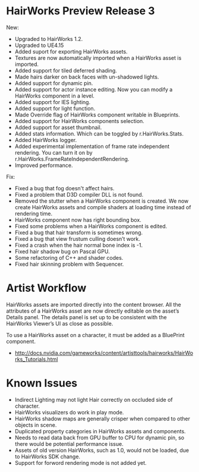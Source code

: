 ﻿HairWorks Preview Release 3
=============
New:
* Upgraded to HairWorks 1.2.
* Upgraded to UE4.15
* Added suport for exporting HairWorks assets. 
* Textures are now automatically imported when a HairWorks asset is imported. 
* Added support for tiled deferred shading. 
* Made hairs darker on back faces with un-shadowed lights. 
* Added support for dynamic pin.
* Added support for actor instance editing. Now you can modify a HairWorks component in a level.
* Added support for IES lighting.
* Added support for light function.
* Made Override flag of HairWorks component writable in Blueprints.
* Added support for HairWorks components selection.
* Added support for asset thumbnail.
* Added stats information. Which can be toggled by r.HairWorks.Stats.
* Added HairWorks logger.
* Added experimental implementation of frame rate independent rendering. You can turn it on by r.HairWorks.FrameRateIndependentRendering.
* Improved performance.

Fix:
* Fixed a bug that fog doesn't affect hairs. 
* Fixed a problem that D3D compiler DLL is not found.
* Removed the stutter when a HairWorks component is created. We now create HairWorks assets and compile shaders at loading time instead of rendering time.
* HairWorks component now has right bounding box.
* Fixed some problems when a HairWorks component is edited.
* Fixed a bug that hair transform is sometimes wrong.
* Fixed a bug that view frustum culling doesn’t work.
* Fixed a crash when the hair normal bone index is -1.
* Fixed hair shadow bug on Pascal GPU.
* Some refactoring of C++ and shader codes.
* Fixed hair skinning problem with Sequencer. 

Artist Workflow
=============
HairWorks assets are imported directly into the content browser. All the attributes of a HairWorks asset are now directly editable on the asset’s Details panel. The details panel is set up to be consistent with the HairWorks Viewer’s UI as close as possible.

To use a HairWorks asset on a character, it must be added as a BluePrint component.

* http://docs.nvidia.com/gameworks/content/artisttools/hairworks/HairWorks_Tutorials.html

Known Issues
=============
* Indirect Lighting may not light Hair correctly on occluded side of character.
* HairWorks visualizers do work in play mode.
* HairWorks shadow maps are generally crisper when compared to other objects in scene.
* Duplicated property categories in HairWorks assets and components. 
* Needs to read data back from GPU buffer to CPU for dynamic pin, so there would be potential performance issue. 
* Assets of old version HairWorks, such as 1.0, would not be loaded, due to HairWorks SDK change. 
* Support for forword rendering mode is not added yet. 

